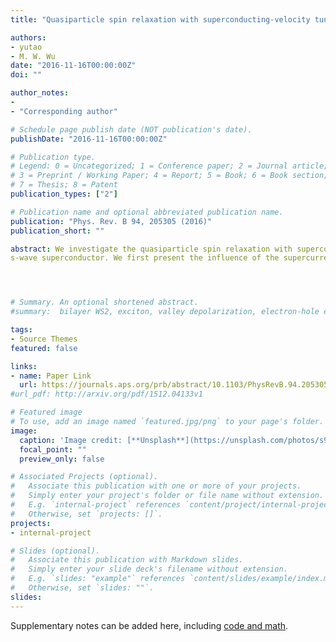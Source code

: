 ```yaml
---
title: "Quasiparticle spin relaxation with superconducting-velocity tunable state in GaAs (100) quantum wells in proximity to s-wave superconductor"

authors:
- yutao
- M. W. Wu
date: "2016-11-16T00:00:00Z"
doi: ""

author_notes:
- 
- "Corresponding author"

# Schedule page publish date (NOT publication's date).
publishDate: "2016-11-16T00:00:00Z"

# Publication type.
# Legend: 0 = Uncategorized; 1 = Conference paper; 2 = Journal article;
# 3 = Preprint / Working Paper; 4 = Report; 5 = Book; 6 = Book section;
# 7 = Thesis; 8 = Patent
publication_types: ["2"]

# Publication name and optional abbreviated publication name.
publication: "Phys. Rev. B 94, 205305 (2016)"
publication_short: ""

abstract: We investigate the quasiparticle spin relaxation with superconducting-velocity–tunable state in GaAs (100) quantum wells in proximity to an 
s-wave superconductor. We first present the influence of the supercurrent on the quasiparticle state in GaAs (100) quantum wells, which can be tuned by the superconducting velocity. Rich features such as the suppressed Cooper pairings, large quasiparticle density and nonmonotonically tunable momentum current can be realized by varying the superconducting velocity. In the degenerate regime, the quasiparticle Fermi surface is composed by two arcs, referred to as Fermi arcs, which are contributed by the electron- and holelike branches. The D'yakonov-Perel' spin relaxation is then explored, and intriguing physics is revealed when the Fermi arc emerges. Specifically, when the order parameter tends to zero, it is found that the branch-mixing scattering is forbidden in the quasielectron band. When the condensation process associated with the annihilation of the quasielectron and quasihole is slow, this indicates that the electron- and holelike Fermi arcs in the quasielectron band are independent. The open structure of the Fermi arc leads to the nonzero angular average of the effective magnetic field due to the spin-orbit coupling, which acts as an effective Zeeman field. This Zeeman field leads to spin oscillations even in the strong-scattering regime. Moreover, in the strong-scattering regime, we show that the open structure of the Fermi arc also leads to the insensitiveness of the spin relaxation to the momentum scattering, in contrast to the conventional motional narrowing situation. Nevertheless, with a finite order parameter, the branch-mixing scattering can be triggered, opening the interbranch spin relaxation channel, which is dominant in the strong-scattering regime. In contrast to the situation with an extremely small order parameter, due to the interbranch channel, the spin oscillations vanish and the spin relaxation exhibits a motional narrowing feature in the strong-scattering regime.




# Summary. An optional shortened abstract.
#summary:  bilayer WS2, exciton, valley depolarization, electron-hole exchange interactions.

tags:
- Source Themes
featured: false

links:
- name: Paper Link
  url: https://journals.aps.org/prb/abstract/10.1103/PhysRevB.94.205305
#url_pdf: http://arxiv.org/pdf/1512.04133v1

# Featured image
# To use, add an image named `featured.jpg/png` to your page's folder. 
image:
  caption: 'Image credit: [**Unsplash**](https://unsplash.com/photos/s9CC2SKySJM)'
  focal_point: ""
  preview_only: false

# Associated Projects (optional).
#   Associate this publication with one or more of your projects.
#   Simply enter your project's folder or file name without extension.
#   E.g. `internal-project` references `content/project/internal-project/index.md`.
#   Otherwise, set `projects: []`.
projects:
- internal-project

# Slides (optional).
#   Associate this publication with Markdown slides.
#   Simply enter your slide deck's filename without extension.
#   E.g. `slides: "example"` references `content/slides/example/index.md`.
#   Otherwise, set `slides: ""`.
slides:
---
```


Supplementary notes can be added here, including [code and math](https://sourcethemes.com/academic/docs/writing-markdown-latex/).
